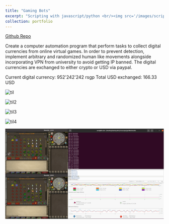 ```yaml
---
title: "Gaming Bots"
excerpt: "Scripting with javascript/python <br/><img src='/images/script.png'>"
collection: portfolio
---
```


[Github Repo](github.com/yida-li/https://github.com/yida-li/Gaming-Bots)

Create a computer automation program that perform tasks to collect digital currencies from online virtual games. In order to prevent detection, implement arbitrary and randomized human like movements alongside incorporating VPN from university to avoid getting IP banned. The digital currencies are exchanged to either crypto or USD via paypal.

Current digital currency: 952'242'242 rsgp
Total USD exchanged: 166.33 USD

![til](/images/y1.gif)

![til2](/images/y2.gif)

![til3](/images/y3.gif)

![til4](/images/y4.gif)

![til4](/images/mine.png)